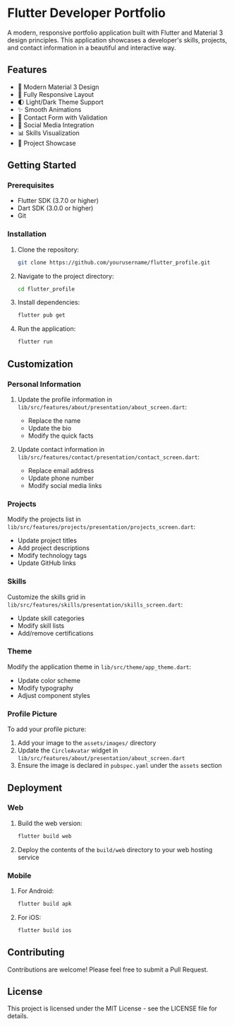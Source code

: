 # Flutter Developer Portfolio

A modern, responsive portfolio application built with Flutter and Material 3 design principles. This application showcases a developer's skills, projects, and contact information in a beautiful and interactive way.

## Features

- 🎨 Modern Material 3 Design
- 📱 Fully Responsive Layout
- 🌓 Light/Dark Theme Support
- ✨ Smooth Animations
- 📝 Contact Form with Validation
- 🔗 Social Media Integration
- 📊 Skills Visualization
- 💼 Project Showcase

## Getting Started

### Prerequisites

- Flutter SDK (3.7.0 or higher)
- Dart SDK (3.0.0 or higher)
- Git

### Installation

1. Clone the repository:
   ```bash
   git clone https://github.com/yourusername/flutter_profile.git
   ```

2. Navigate to the project directory:
   ```bash
   cd flutter_profile
   ```

3. Install dependencies:
   ```bash
   flutter pub get
   ```

4. Run the application:
   ```bash
   flutter run
   ```

## Customization

### Personal Information

1. Update the profile information in `lib/src/features/about/presentation/about_screen.dart`:
   - Replace the name
   - Update the bio
   - Modify the quick facts

2. Update contact information in `lib/src/features/contact/presentation/contact_screen.dart`:
   - Replace email address
   - Update phone number
   - Modify social media links

### Projects

Modify the projects list in `lib/src/features/projects/presentation/projects_screen.dart`:
- Update project titles
- Add project descriptions
- Modify technology tags
- Update GitHub links

### Skills

Customize the skills grid in `lib/src/features/skills/presentation/skills_screen.dart`:
- Update skill categories
- Modify skill lists
- Add/remove certifications

### Theme

Modify the application theme in `lib/src/theme/app_theme.dart`:
- Update color scheme
- Modify typography
- Adjust component styles

### Profile Picture

To add your profile picture:

1. Add your image to the `assets/images/` directory
2. Update the `CircleAvatar` widget in `lib/src/features/about/presentation/about_screen.dart`
3. Ensure the image is declared in `pubspec.yaml` under the `assets` section

## Deployment

### Web

1. Build the web version:
   ```bash
   flutter build web
   ```

2. Deploy the contents of the `build/web` directory to your web hosting service

### Mobile

1. For Android:
   ```bash
   flutter build apk
   ```

2. For iOS:
   ```bash
   flutter build ios
   ```

## Contributing

Contributions are welcome! Please feel free to submit a Pull Request.

## License

This project is licensed under the MIT License - see the LICENSE file for details.
